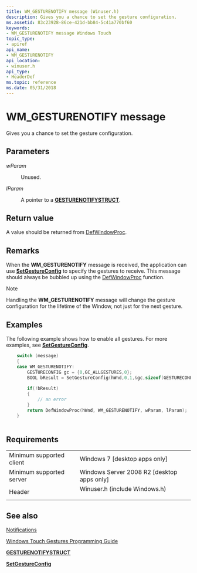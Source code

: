 ```yaml
---
title: WM_GESTURENOTIFY message (Winuser.h)
description: Gives you a chance to set the gesture configuration.
ms.assetid: 83c23928-86ce-421d-bb84-5c41a770bf60
keywords:
- WM_GESTURENOTIFY message Windows Touch
topic_type:
- apiref
api_name:
- WM_GESTURENOTIFY
api_location:
- winuser.h
api_type:
- HeaderDef
ms.topic: reference
ms.date: 05/31/2018
---
```


# WM\_GESTURENOTIFY message

Gives you a chance to set the gesture configuration.

## Parameters

<dl> <dt>

*wParam* 
</dt> <dd>

Unused.

</dd> <dt>

*lParam* 
</dt> <dd>

A pointer to a [**GESTURENOTIFYSTRUCT**](/windows/win32/api/winuser/ns-winuser-gesturenotifystruct).

</dd> </dl>

## Return value

A value should be returned from [DefWindowProc](/windows/win32/api/winuser/nf-winuser-defwindowproca).

## Remarks

When the **WM\_GESTURENOTIFY** message is received, the application can use [**SetGestureConfig**](/windows/desktop/api/winuser/nf-winuser-setgestureconfig) to specify the gestures to receive. This message should always be bubbled up using the [DefWindowProc](/windows/win32/api/winuser/nf-winuser-defwindowproca) function.

> [!Note]  
> Handling the **WM\_GESTURENOTIFY** message will change the gesture configuration for the lifetime of the Window, not just for the next gesture.

 

## Examples

The following example shows how to enable all gestures. For more examples, see [**SetGestureConfig**](/windows/desktop/api/winuser/nf-winuser-setgestureconfig).


```C++
    switch (message)
    {
    case WM_GESTURENOTIFY:
        GESTURECONFIG gc = {0,GC_ALLGESTURES,0};
        BOOL bResult = SetGestureConfig(hWnd,0,1,&gc,sizeof(GESTURECONFIG));
            
        if(!bResult)
        {
            // an error
        }
        return DefWindowProc(hWnd, WM_GESTURENOTIFY, wParam, lParam);
    }
      
```



## Requirements



|                                     |                                                                                                          |
|-------------------------------------|----------------------------------------------------------------------------------------------------------|
| Minimum supported client<br/> | Windows 7 \[desktop apps only\]<br/>                                                               |
| Minimum supported server<br/> | Windows Server 2008 R2 \[desktop apps only\]<br/>                                                  |
| Header<br/>                   | <dl> <dt>Winuser.h (include Windows.h)</dt> </dl> |



## See also

<dl> <dt>

[Notifications](notifications.md)
</dt> <dt>

[Windows Touch Gestures Programming Guide](guide-multi-touch-gestures.md)
</dt> <dt>

[**GESTURENOTIFYSTRUCT**](/windows/win32/api/winuser/ns-winuser-gesturenotifystruct)
</dt> <dt>

[**SetGestureConfig**](/windows/desktop/api/winuser/nf-winuser-setgestureconfig)
</dt> </dl>

 

